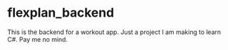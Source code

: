 # flexplan_backend
This is the backend for a workout app. Just a project I am making to learn C#. Pay me no mind.
